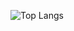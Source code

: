 ![Top Langs](https://github-readme-stats.vercel.app/api/top-langs/?username=arxivj&layout=compact&theme=swift&hide=html,css,cmake,c%2B%2B)

<!--
**arxivj/arxivj** is a ✨ _special_ ✨ repository because its `README.md` (this file) appears on your GitHub profile.

Here are some ideas to get you started:

- 🔭 I’m currently working on ...
- 🌱 I’m currently learning ...
- 👯 I’m looking to collaborate on ...
- 🤔 I’m looking for help with ...
- 💬 Ask me about ...
- 📫 How to reach me: ...
- 😄 Pronouns: ...
- ⚡ Fun fact: ...
-->
